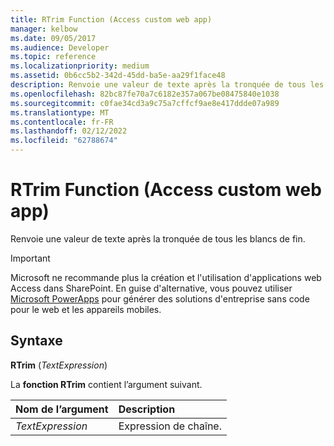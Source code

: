 ```yaml
---
title: RTrim Function (Access custom web app)
manager: kelbow
ms.date: 09/05/2017
ms.audience: Developer
ms.topic: reference
ms.localizationpriority: medium
ms.assetid: 0b6cc5b2-342d-45dd-ba5e-aa29f1face48
description: Renvoie une valeur de texte après la tronquée de tous les blancs de fin.
ms.openlocfilehash: 82bc87fe70a7c6182e357a067be08475840e1038
ms.sourcegitcommit: c0fae34cd3a9c75a7cffcf9ae8e417ddde07a989
ms.translationtype: MT
ms.contentlocale: fr-FR
ms.lasthandoff: 02/12/2022
ms.locfileid: "62788674"
---
```

# <a name="rtrim-function-access-custom-web-app"></a>RTrim Function (Access custom web app)

Renvoie une valeur de texte après la tronquée de tous les blancs de fin.
  
> [!IMPORTANT]
> Microsoft ne recommande plus la création et l'utilisation d'applications web Access dans SharePoint. En guise d'alternative, vous pouvez utiliser [Microsoft PowerApps](https://powerapps.microsoft.com/) pour générer des solutions d'entreprise sans code pour le web et les appareils mobiles. 
  
## <a name="syntax"></a>Syntaxe

 **RTrim** (*TextExpression*) 
  
La **fonction RTrim** contient l’argument suivant. 
  
|**Nom de l’argument**|**Description**|
|:-----|:-----|
| *TextExpression*  <br/> |Expression de chaîne. |
   

